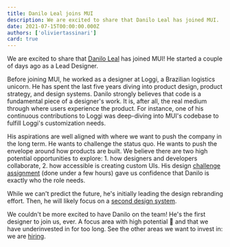 ```yaml
---
title: Danilo Leal joins MUI
description: We are excited to share that Danilo Leal has joined MUI.
date: 2021-07-15T00:00:00.000Z
authors: ['oliviertassinari']
card: true
---
```


We are excited to share that [Danilo Leal](https://daniloleal.co/) has joined MUI!
He started a couple of days ago as a Lead Designer.

Before joining MUI, he worked as a designer at Loggi, a Brazilian logistics unicorn.
He has spent the last five years diving into product design, product strategy, and design systems.
Danilo strongly believes that code is a fundamental piece of a designer's work. It is, after all, the real medium through where users experience the product.
For instance, one of his continuous contributions to Loggi was deep-diving into MUI's codebase to fulfill Loggi's customization needs.

His aspirations are well aligned with where we want to push the company in the long term.
He wants to challenge the status quo.
He wants to push the envelope around how products are built.
We believe there are two high potential opportunities to explore: 1. how designers and developers collaborate, 2. how accessible is creating custom UIs.
His design [challenge assignment](https://www.figma.com/file/UPgXH2mdWqV8QzAuN5VM37/Danilo-assignment) (done under a few hours) gave us confidence that Danilo is exactly who the role needs.

While we can't predict the future, he's initially leading the design rebranding effort.
Then, he will likely focus on a [second design system](https://github.com/mui-org/material-ui/issues/22485).

We couldn't be more excited to have Danilo on the team! He's the first designer to join us, ever.
A focus area with high potential 🌈 and that we have underinvested in for too long.
See the other areas we want to invest in: we are [hiring](/careers/#open-roles).
